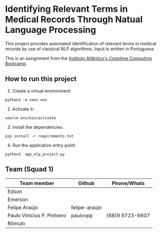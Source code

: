 # Identifying Relevant Terms in Medical Records Through Natual Language Processing

This project provides automated identification of relevant terms in medical records by use of classical NLP algorithms. Input is written in Portuguese.

This is an assignment from the [Instituto Atlântico's Cognitive Computing Bootcamp](https://www.atlantico.com.br/academy-bootcamp/).


## How to run this project

1. Create a virtual environment:

`python3 -m venv env`

2. Activate it:

`source env/bin/activate`

3. Install the dependencies:

`pip install -r requirements.txt`

4. Run the application entry point:

`python3  app_nlp_project.py`

## Team (**Squad 1**)

| Team member                  | Github       | Phone/Whats     |
| ---------------------------- | ------------ | --------------- |
| Edson                        |              |                 |
| Emerson                      |              |                 |
| Felipe Araújo                | felipe-araujo|                 |  
| Paulo Vinicius P. Pinheiro   |   paulovpp   | (88)9 9723-6607 |
| Rômulo                       |              |                 |
